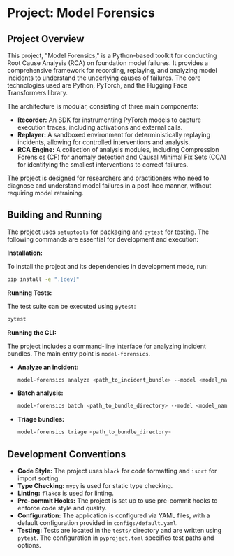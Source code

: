 # Project: Model Forensics

## Project Overview

This project, "Model Forensics," is a Python-based toolkit for conducting Root Cause Analysis (RCA) on foundation model failures. It provides a comprehensive framework for recording, replaying, and analyzing model incidents to understand the underlying causes of failures. The core technologies used are Python, PyTorch, and the Hugging Face Transformers library.

The architecture is modular, consisting of three main components:

*   **Recorder:** An SDK for instrumenting PyTorch models to capture execution traces, including activations and external calls.
*   **Replayer:** A sandboxed environment for deterministically replaying incidents, allowing for controlled interventions and analysis.
*   **RCA Engine:** A collection of analysis modules, including Compression Forensics (CF) for anomaly detection and Causal Minimal Fix Sets (CCA) for identifying the smallest interventions to correct failures.

The project is designed for researchers and practitioners who need to diagnose and understand model failures in a post-hoc manner, without requiring model retraining.

## Building and Running

The project uses `setuptools` for packaging and `pytest` for testing. The following commands are essential for development and execution:

**Installation:**

To install the project and its dependencies in development mode, run:

```bash
pip install -e ".[dev]"
```

**Running Tests:**

The test suite can be executed using `pytest`:

```bash
pytest
```

**Running the CLI:**

The project includes a command-line interface for analyzing incident bundles. The main entry point is `model-forensics`.

*   **Analyze an incident:**

    ```bash
    model-forensics analyze <path_to_incident_bundle> --model <model_name> --baseline <path_to_baseline_bundle>
    ```

*   **Batch analysis:**

    ```bash
    model-forensics batch <path_to_bundle_directory> --model <model_name>
    ```

*   **Triage bundles:**

    ```bash
    model-forensics triage <path_to_bundle_directory>
    ```

## Development Conventions

*   **Code Style:** The project uses `black` for code formatting and `isort` for import sorting.
*   **Type Checking:** `mypy` is used for static type checking.
*   **Linting:** `flake8` is used for linting.
*   **Pre-commit Hooks:** The project is set up to use pre-commit hooks to enforce code style and quality.
*   **Configuration:** The application is configured via YAML files, with a default configuration provided in `configs/default.yaml`.
*   **Testing:** Tests are located in the `tests/` directory and are written using `pytest`. The configuration in `pyproject.toml` specifies test paths and options.
